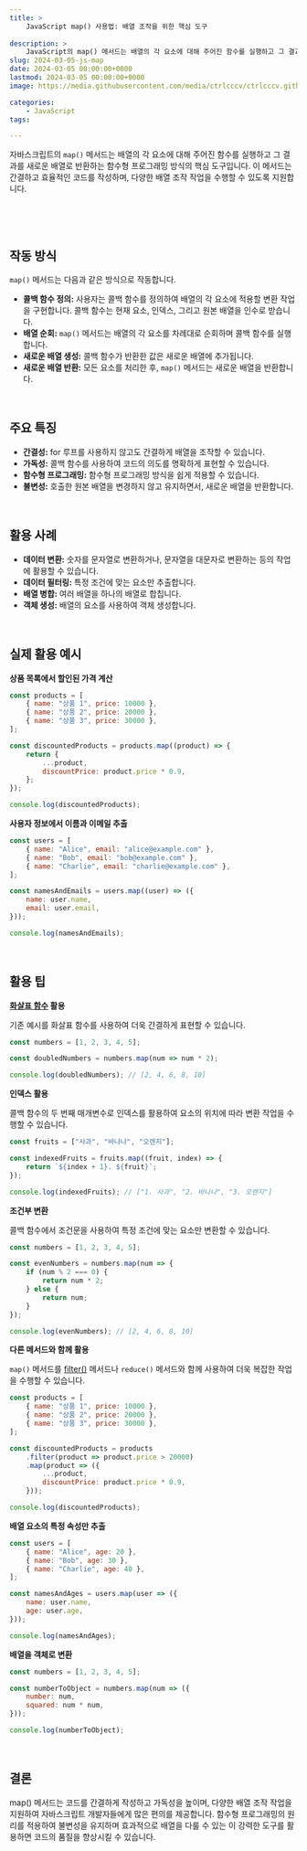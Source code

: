 ```yaml
---
title: >  
    JavaScript map() 사용법: 배열 조작을 위한 핵심 도구
    
description: >  
    JavaScript의 map() 메서드는 배열의 각 요소에 대해 주어진 함수를 실행하고 그 결과를 새로운 배열로 반환하는 함수형 프로그래밍 방식의 핵심 도구입니다. 이를 통해 간결하고 효율적인 코드를 작성하며 다양한 배열 조작 작업을 수행할 수 있습니다.  
slug: 2024-03-05-js-map
date: 2024-03-05 00:00:00+0000
lastmod: 2024-03-05 00:00:00+0000
image: https://media.githubusercontent.com/media/ctrlcccv/ctrlcccv.github.io/master/assets/img/post/2024-03-05-js-map.webp

categories:
    - JavaScript
tags:

---
```


자바스크립트의 `map()` 메서드는 배열의 각 요소에 대해 주어진 함수를 실행하고 그 결과를 새로운 배열로 반환하는 함수형 프로그래밍 방식의 핵심 도구입니다. 이 메서드는 간결하고 효율적인 코드를 작성하며, 다양한 배열 조작 작업을 수행할 수 있도록 지원합니다.   

<br>

<ins class="adsbygoogle"
     style="display:block; text-align:center;"
     data-ad-layout="in-article"
     data-ad-format="fluid"
     data-ad-client="ca-pub-8535540836842352"
     data-ad-slot="2974559225"></ins>
<script>
     (adsbygoogle = window.adsbygoogle || []).push({});
</script>


<br>

## 작동 방식
`map()` 메서드는 다음과 같은 방식으로 작동합니다.

* **콜백 함수 정의:** 사용자는 콜백 함수를 정의하여 배열의 각 요소에 적용할 변환 작업을 구현합니다. 콜백 함수는 현재 요소, 인덱스, 그리고 원본 배열을 인수로 받습니다.
* **배열 순회:** `map()` 메서드는 배열의 각 요소를 차례대로 순회하며 콜백 함수를 실행합니다.
* **새로운 배열 생성:** 콜백 함수가 반환한 값은 새로운 배열에 추가됩니다.
* **새로운 배열 반환:** 모든 요소를 처리한 후, `map()` 메서드는 새로운 배열을 반환합니다.

<br>

## 주요 특징

* **간결성:** for 루프를 사용하지 않고도 간결하게 배열을 조작할 수 있습니다.
* **가독성:** 콜백 함수를 사용하여 코드의 의도를 명확하게 표현할 수 있습니다.
* **함수형 프로그래밍:** 함수형 프로그래밍 방식을 쉽게 적용할 수 있습니다.
* **불변성:** 호출한 원본 배열을 변경하지 않고 유지하면서, 새로운 배열을 반환합니다.

<br>

## 활용 사례

* **데이터 변환:** 숫자를 문자열로 변환하거나, 문자열을 대문자로 변환하는 등의 작업에 활용할 수 있습니다. 
* **데이터 필터링:** 특정 조건에 맞는 요소만 추출합니다.
* **배열 병합:** 여러 배열을 하나의 배열로 합칩니다.
* **객체 생성:** 배열의 요소를 사용하여 객체 생성합니다.

<br>

## 실제 활용 예시

**상품 목록에서 할인된 가격 계산**

```javascript
const products = [
    { name: "상품 1", price: 10000 },
    { name: "상품 2", price: 20000 },
    { name: "상품 3", price: 30000 },
];

const discountedProducts = products.map((product) => {
    return {
        ...product,
        discountPrice: product.price * 0.9,
    };
});

console.log(discountedProducts);
```



<ins class="adsbygoogle"
     style="display:block; text-align:center;"
     data-ad-layout="in-article"
     data-ad-format="fluid"
     data-ad-client="ca-pub-8535540836842352"
     data-ad-slot="2974559225"></ins>
<script>
     (adsbygoogle = window.adsbygoogle || []).push({});
</script>



**사용자 정보에서 이름과 이메일 추출**

```javascript
const users = [
    { name: "Alice", email: "alice@example.com" },
    { name: "Bob", email: "bob@example.com" },
    { name: "Charlie", email: "charlie@example.com" },
];

const namesAndEmails = users.map((user) => ({
    name: user.name,
    email: user.email,
}));

console.log(namesAndEmails);
```
<br>

## 활용 팁

**<a href="/code/2024-03-06-arrow-function/" target="_blank" class="link">화살표 함수</a> 활용**  

기존 예시를 화살표 함수를 사용하여 더욱 간결하게 표현할 수 있습니다.

```javascript
const numbers = [1, 2, 3, 4, 5];

const doubledNumbers = numbers.map(num => num * 2);

console.log(doubledNumbers); // [2, 4, 6, 8, 10]
```

**인덱스 활용**

콜백 함수의 두 번째 매개변수로 인덱스를 활용하여 요소의 위치에 따라 변환 작업을 수행할 수 있습니다.

```javascript
const fruits = ["사과", "바나나", "오렌지"];

const indexedFruits = fruits.map((fruit, index) => {
    return `${index + 1}. ${fruit}`;
});

console.log(indexedFruits); // ["1. 사과", "2. 바나나", "3. 오렌지"]
```

**조건부 변환**

콜백 함수에서 조건문을 사용하여 특정 조건에 맞는 요소만 변환할 수 있습니다.

```javascript
const numbers = [1, 2, 3, 4, 5];

const evenNumbers = numbers.map(num => {
    if (num % 2 === 0) {
        return num * 2;
    } else {
        return num;
    }
});

console.log(evenNumbers); // [2, 4, 6, 8, 10]
```

**다른 메서드와 함께 활용**

`map()` 메서드를 <a href="/code/2024-03-26-filter/" target="_blank" class="link">filter()</a> 메서드나 `reduce()` 메서드와 함께 사용하여 더욱 복잡한 작업을 수행할 수 있습니다.

```javascript
const products = [
    { name: "상품 1", price: 10000 },
    { name: "상품 2", price: 20000 },
    { name: "상품 3", price: 30000 },
];

const discountedProducts = products
    .filter(product => product.price > 20000)
    .map(product => ({
        ...product,
        discountPrice: product.price * 0.9,
    }));

console.log(discountedProducts);
```

**배열 요소의 특정 속성만 추출**

```javascript
const users = [
    { name: "Alice", age: 20 },
    { name: "Bob", age: 30 },
    { name: "Charlie", age: 40 },
];

const namesAndAges = users.map(user => ({
    name: user.name,
    age: user.age,
}));

console.log(namesAndAges);
```

**배열을 객체로 변환**

```javascript
const numbers = [1, 2, 3, 4, 5];

const numberToObject = numbers.map(num => ({
    number: num,
    squared: num * num,
}));

console.log(numberToObject);
```
<br>

## 결론
map() 메서드는 코드를 간결하게 작성하고 가독성을 높이며, 다양한 배열 조작 작업을 지원하여 자바스크립트 개발자들에게 많은 편의를 제공합니다. 함수형 프로그래밍의 원리를 적용하여 불변성을 유지하며 효과적으로 배열을 다룰 수 있는 이 강력한 도구를 활용하면 코드의 품질을 향상시킬 수 있습니다.  
